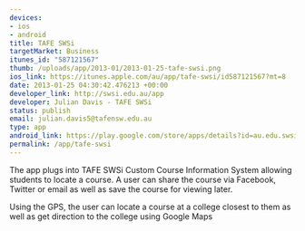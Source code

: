 ```yaml
--- 
devices: 
- ios
- android
title: TAFE SWSi
targetMarket: Business
itunes_id: "587121567"
thumb: /uploads/app/2013-01/2013-01-25-tafe-swsi.png
ios_link: https://itunes.apple.com/au/app/tafe-swsi/id587121567?mt=8
date: 2013-01-25 04:30:42.476213 +00:00
developer_link: http://swsi.edu.au/app
developer: Julian Davis - TAFE SWSi
status: publish
email: julian.davis5@tafensw.edu.au
type: app
android_link: https://play.google.com/store/apps/details?id=au.edu.swsi.tafeswsi
permalink: /app/tafe-swsi
---
```


The app plugs into TAFE SWSi Custom Course Information System allowing students to locate a course. A user can share the course via Facebook, Twitter or email as well as save the course for viewing later.

Using the GPS, the user can locate a course at a college closest to them as well as get direction to the college using Google Maps
